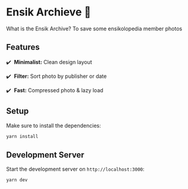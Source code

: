 # Ensik Archieve 📁

What is the Ensik Archive? To save some ensikolopedia member photos

## Features

✔️ &nbsp;**Minimalist:** Clean design layout

✔️ &nbsp;**Filter:** Sort photo by publisher or date

✔️ &nbsp;**Fast:** Compressed photo & lazy load

## Setup

Make sure to install the dependencies:

```bash
yarn install
```

## Development Server

Start the development server on `http://localhost:3000`:

```bash
yarn dev
```
